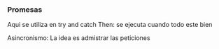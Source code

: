 ### Promesas
Aqui se utiliza en try and catch
Then: se ejecuta cuando todo este bien

Asincronismo: La idea es admistrar las peticiones